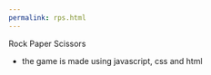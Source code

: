 ```yaml
---
permalink: rps.html
---
```


Rock Paper Scissors 
- the game is made using javascript, css and html
